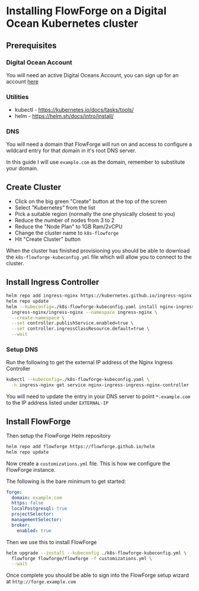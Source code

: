 # Installing FlowForge on a Digital Ocean Kubernetes cluster

## Prerequisites

### Digital Ocean Account

You will need an active Digital Oceans Account, you can sign up
for an account [here](https://cloud.digitalocean.com/registrations/new)

### Utilities

- kubectl - https://kubernetes.io/docs/tasks/tools/
- helm - https://helm.sh/docs/intro/install/

### DNS

You will need a domain that FlowForge will run on and access to configure
a wildcard entry for that domain in it's root DNS server.

In this guide I will use `example.com` as the domain, remember to substitute your domain.

## Create Cluster

- Click on the big green "Create" button at the top of the screen
- Select "Kubernetes" from the list
- Pick a suitable region (normally the one physically closest to you)
- Reduce the number of nodes from 3 to 2
- Reduce the "Node Plan" to 1GB Ram/2vCPU
- Change the cluster name to `k8s-flowforge`
- Hit "Create Cluster" button

When the cluster has finished provisioning you should be able to download
the `k8s-flowforge-kubeconfig.yml` file which will allow you to connect to the cluster.

## Install Ingress Controller

```bash
helm repo add ingress-nginx https://kubernetes.github.io/ingress-nginx
helm repo update
helm --kubeconfig=./k8s-flowforge-kubeconfig.yaml install nginx-ingress \
  ingress-nginx/ingress-nginx --namespace ingress-nginx \
  --create-namespace \
  --set controller.publishService.enabled=true \
  --set controller.ingressClassResource.default=true \
  --wait

```

### Setup DNS

Run the following to get the external IP address of the Nginx Ingress 
Controller

```bash
kubectl --kubeconfig=./k8s-flowforge-kubeconfig.yaml \
  -n ingress-nginx get service nginx-ingress-ingress-nginx-controller
```

You will need to update the entry in your DNS server to point 
`*.example.com` to the IP address listed under `EXTERNAL-IP`

## Install FlowForge

Then setup the FlowForge Helm repository

```bash
helm repo add flowforge https://flowforge.github.io/helm
helm repo update
```

Now create a `customizations.yml` file. This is how we configure the 
FlowForge instance.

The following is the bare minimum to get started:

```yaml
forge:
  domain: example.com
  https: false
  localPostgresql: true
  projectSelector: 
  managementSelector: 
  broker:
    enabled: true
```

Then we use this to install FlowForge

```bash
helm upgrade --install --kubeconfig ./k8s-flowforge-kubeconfig.yml \
  flowforge flowforge/flowforge -f customizations.yml \
  --wait
```

Once complete you should be able to sign into the FlowForge setup wizard 
at `http://forge.example.com`